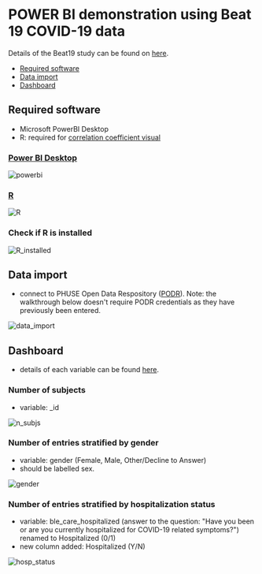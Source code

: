 # POWER BI demonstration using Beat 19 COVID-19 data

Details of the Beat19 study can be found on [here](https://clinicaltrials.gov/ct2/show/NCT04321811).

* [Required software](#required-software)
* [Data import](#data-import)
* [Dashboard](#dashboard)

## Required software
* Microsoft PowerBI Desktop
* R: required for [correlation coefficient visual](https://appsource.microsoft.com/en-us/product/power-bi-visuals/WA104380814?tab=Overview)

### [Power BI Desktop](https://powerbi.microsoft.com/en-us/downloads/)

![powerbi](https://github.com/singha53/PODR/blob/master/sample_code/powerbi/screenshots/powerbi_installation.PNG)

### [R](https://cran.r-project.org/bin/windows/base/)

![R](https://github.com/singha53/PODR/blob/master/sample_code/powerbi/screenshots/R.PNG)

### Check if R is installed

![R_installed](https://github.com/singha53/PODR/blob/master/sample_code/powerbi/screenshots/check_r_version.gif)

## Data import

* connect to PHUSE Open Data Respository ([PODR](https://github.com/phuse-org/PODR/blob/master/documentation/power_bi/NIHPO_PHUSE_PowerBI.pdf)). Note: the walkthrough below doesn't require PODR credentials as they have previously been entered.

![data_import](https://github.com/singha53/PODR/blob/master/sample_code/powerbi/screenshots/data_import.gif)

## Dashboard

* details of each variable can be found [here](https://github.com/beat19-org/beat19-public-data).

### Number of subjects
* variable: _id

![n_subjs](https://github.com/singha53/PODR/blob/master/sample_code/powerbi/screenshots/dashboard_nsubj.gif)

### Number of entries stratified by gender
* variable: gender (Female, Male, Other/Decline to Answer)
* should be labelled sex.

![gender](https://github.com/singha53/PODR/blob/master/sample_code/powerbi/screenshots/dashboard_gender.gif)

### Number of entries stratified by hospitalization status
* variable: ble_care_hospitalized (answer to the question: "Have you been or are you currently hospitalized for COVID-19 related symptoms?") renamed to Hospitalized (0/1)
* new column added: Hospitalized (Y/N)

![hosp_status](https://github.com/singha53/PODR/blob/master/sample_code/powerbi/screenshots/dashboard_hosp_status.gif)

